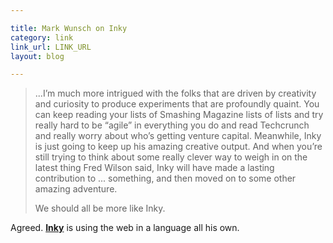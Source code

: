 ```yaml
---

title: Mark Wunsch on Inky
category: link
link_url: LINK_URL
layout: blog

---
```


> ...I’m much more intrigued with the folks that are driven by creativity and curiosity to produce experiments that are profoundly quaint. You can keep reading your lists of Smashing Magazine lists of lists and try really hard to be “agile” in everything you do and read Techcrunch and really worry about who’s getting venture capital. Meanwhile, Inky is just going to keep up his amazing creative output. And when you’re still trying to think about some really clever way to weigh in on the latest thing Fred Wilson said, Inky will have made a lasting contribution to ... something, and then moved on to some other amazing adventure.
>
> We should all be more like Inky.

Agreed. [**Inky**](http://inky.me/) is using the web in a language all his own. 